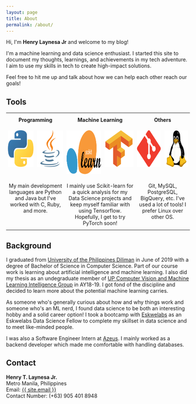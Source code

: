 ```yaml
---
layout: page
title: About
permalink: /about/
---
```


Hi, I'm **Henry Laynesa Jr** and welcome to my blog!

I'm a machine learning and data science enthusiast. I started this site to document my thoughts, learnings, and achievements in my tech adventure. I aim to use my skills in tech to create high-impact solutions.

Feel free to hit me up and talk about how we can help each other reach our goals!

## Tools
<style type="text/css">
.tg  {border-collapse:collapse;border-spacing:0;border:0px solid #080808;}
.tg td{font-size:14px;padding:10px 5px;border-style:solid;border-width:0px;overflow:hidden;word-break:normal;border-color:black;}
.tg th{font-size:14px;font-weight:normal;padding:10px 5px;border-style:solid;border-width:0px;overflow:hidden;word-break:normal;border-color:black;}
.tg .tg-077p{text-align:center;vertical-align:top}
</style>
<table class="tg">
  <tr>
    <th class="tg-077p" colspan="2"><b>Programming</b></th>
    <th class="tg-077p" colspan="2"><b>Machine Learning</b></th>
    <th class="tg-077p" colspan="2"><b>Others</b></th>
  </tr>
  <tr>
    <td class="tg-077p"><img width="100px" height="100px" src="../assets/svg/python.svg" alt="python"></td>
    <td class="tg-077p"><img width="100px" height="100px" src="../assets/svg/java.svg" alt="java"></td>
    <td class="tg-077p"><img width="120px" height="120px" src="../assets/svg/sklearn.svg" alt="sklearn"></td>
    <td class="tg-077p"><img width="100px" height="100px" src="../assets/svg/tensorflow.svg" alt="tensorflow"></td>
    <td class="tg-077p"><img width="100px" height="100px" src="../assets/svg/git-scm.svg" alt="git-scm"></td>
    <td class="tg-077p"><img width="100px" height="100px" src="../assets/svg/linux.svg" alt="linux"></td>
  </tr>
  <tr>
    <td class="tg-077p" colspan="2">My main development languages are Python and Java but I've worked with C, Ruby, and more.</td>
    <td class="tg-077p" colspan="2">I mainly use Scikit-learn for a quick analysis for my Data Science projects and keep myself familiar with using Tensorflow. Hopefully, I get to try PyTorch soon!</td>
    <td class="tg-077p" colspan="2">Git, MySQL, PostgreSQL, BigQuery, etc. I've used a lot of tools! I prefer Linux over other OS.</td>
  </tr>
</table>

## Background

I graduated from [University of the Philippines Diliman](https://upd.edu.ph/) in June of 2019 with a degree of Bachelor of Science in Computer Science. Part of our course work is learning about artificial intelligence and machine learning. I also did my thesis as an undegraduate member of [UP Computer Vision and Machine Learning Intelligence Group](https://www.facebook.com/upcvmig/) in AY18-19. I got fond of the discipline and decided to learn more about the potential machine learning carries. 

As someone who's generally curious about how and why things work and someone who's an ML nerd, I found data science to be both an interesting hobby and a solid career option! I took a bootcamp with [Eskwelabs](https://www.eskwelabs.com) as an Eskwelabs Data Science Fellow to complete my skillset in data science and to meet like-minded people.

I was also a Software Engineer Intern at [Azeus](https://www.azeus.com/). I mainly worked as a backend developer which made me comfortable with handling databases.

## Contact

**Henry T. Laynesa Jr.**  
Metro Manila, Philippines  
Email: <a class="u-email" href="mailto:{{ site.email }}">{{ site.email }}</a>  
Contact Number: (+63) 905 401 8948  